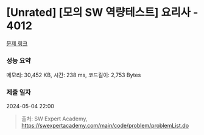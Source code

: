 # [Unrated] [모의 SW 역량테스트] 요리사 - 4012 

[문제 링크](https://swexpertacademy.com/main/code/problem/problemDetail.do?contestProbId=AWIeUtVakTMDFAVH) 

### 성능 요약

메모리: 30,452 KB, 시간: 238 ms, 코드길이: 2,753 Bytes

### 제출 일자

2024-05-04 22:00



> 출처: SW Expert Academy, https://swexpertacademy.com/main/code/problem/problemList.do